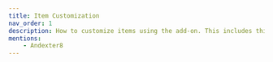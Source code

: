 ```yaml
---
title: Item Customization
nav_order: 1
description: How to customize items using the add-on. This includes things such as changing the lore and name of already existing items, as well as toggling whether they are keep on death, their lock mode, can destroy, can place on, and even reprogramming them with JavaScript.
mentions:
    - Andexter8
---
```


<template-Stub />

<!-- <template-Update details="a" />
<template-EmptySection />
<template-ExpandSection />
<template-IncompleteSection />
<template-MissingInformation />
<template-Stub />
<template-TooTechnical />
<template-WorkInProgress section="section" />
<msgbox mini />
<template-Shelved /> -->
